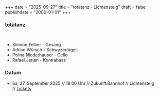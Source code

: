 +++
date = "2025-09-27"
title = "totätanz - Lichtensteig"
draft = false
publishdate = "2000-01-01"
+++
### totätanz
<br>

* Simone Felber - Gesang
* Adrian Würsch - Schwyzerörgeli
* Polina Niederhauser - Cello
* Rafael Jerjen - Kontrabass

### Datum

* Sa, 27. September 2025 // 19:00 Uhr // Zukunft.Bahnhof // Lichtensteig // [Tickets](https://www.zukunftbahnhof.ch/event-details/super-saturday-simone-felbers-iheimisch-totatanz)
